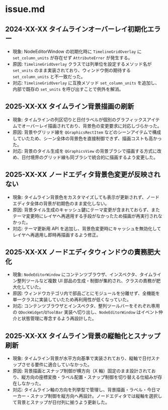 # issue.md

## 2024-XX-XX タイムラインオーバーレイ初期化エラー
- 現象: NodeEditorWindow の初期化時に `TimelineGridOverlay` に `set_column_units` が存在せず `AttributeError` が発生する。
- 原因: `TimelineGridOverlay` クラスでは列単位を設定するメソッド名が `set_units` のまま実装されており、ウィンドウ側の期待する `set_column_units` と不一致だった。
- 対応: `TimelineGridOverlay` に互換メソッド `set_column_units` を追加し、内部で既存の `set_units` を呼び出すことで例外を解消。

## 2025-XX-XX タイムライン背景描画の刷新
- 現象: タイムラインの列区切りと日付ラベルが個別のグラフィックスアイテムでオーバーレイ描画されており、背景色の変更要求に対応しづらかった。
- 原因: 背景やグリッド線を `QGraphicsRectItem` などのシーンアイテムで構成していたため、シーン全体の背景色を直接制御できず、描画コストも高かった。
- 対応: 背景のタイル生成を `QGraphicsView` の背景ブラシで描画する方式に改め、日付境界のグリッド線も同ブラシで統合的に描画するよう変更した。

## 2025-XX-XX ノードエディタ背景色変更が反映されない
- 現象: タイムライン背景色をカスタマイズしても表示が更新されず、ノードエディタ全体の背景が初期色のまま変化しない。
- 原因: 背景タイル生成のキャッシュ鍵にテーマ変更が含まれておらず、またテーマ変更時にレイヤへ再適用する手段がなかったため描画が再実行されなかった。
- 対応: テーマ更新用 API を追加し、背景色変更時にキャッシュを無効化してレイヤへ再適用し即時再描画するよう修正。

## 2025-XX-XX ノードエディタウィンドウの責務肥大化
- 現象: `NodeEditorWindow` にコンテンツブラウザ、インスペクタ、タイムライン整列ツールなど複数 UI 部品の生成・制御が集約され、クラスの責務が肥大化していた。
- 原因: ウィンドウカテゴリ内で部品ごとにモジュールを分離せず、全機能を単一クラスに実装していたため再利用性が低くなっていた。
- 対応: コンテンツブラウザとインスペクタ、整列ツールバーをそれぞれ専用の `QDockWidget`/`QToolBar` 実装へ切り出し、`NodeEditorWindow` はイベント仲介と状態管理に専念するよう再設計した。

## 2025-XX-XX タイムライン背景の縦軸化とスナップ刷新
- 現象: タイムライン背景が水平方向基準で実装されており、縦軸で日付スナップさせる要件に適合していなかった。
- 原因: 背景描画とスナップ制御が横方向（X 軸）固定のまま設計されており、縦方向の座標変換・ラベル配置・スナップ制御を切り替える仕組みが存在しなかった。
- 対応: タイムライン軸の方向を列挙型で管理し、背景描画・ラベル・今日マーカー・スナップ制御を縦方向へ再設計。ノードエディタでは縦軸を選択して背景とスナップが日付列に揃うよう更新した。
